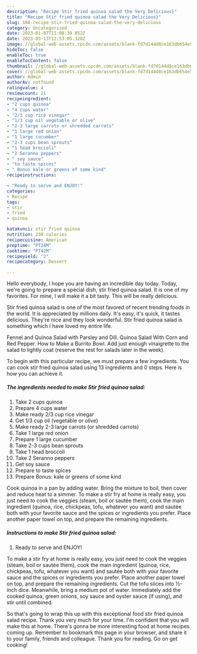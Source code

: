 ```yaml
---
description: "Recipe Stir fried quinoa salad the Very Delicious}"
title: "Recipe Stir fried quinoa salad the Very Delicious}"
slug: 160-recipe-stir-fried-quinoa-salad-the-very-delicious
category: Uncategorized
date: 2023-01-07T11:08:39.852Z
date: 2023-05-13T12:53:05.328Z
image: //global-web-assets.cpcdn.com/assets/blank-fd7d144d8ce163db654e5a02c40b08a2775adb7897d16e4062681dc7e1b2800f.png
hideToc: false
enableToc: true
enableTocContent: false
thumbnail: //global-web-assets.cpcdn.com/assets/blank-fd7d144d8ce163db654e5a02c40b08a2775adb7897d16e4062681dc7e1b2800f.png
cover: //global-web-assets.cpcdn.com/assets/blank-fd7d144d8ce163db654e5a02c40b08a2775adb7897d16e4062681dc7e1b2800f.png
author: Admin
authorAv: notfound
ratingvalue: 4
reviewcount: 21
recipeingredient:
- "2 cups quinoa"
- "4 cups water"
- "2/3 cup rice vinegar"
- "1/3 cup oil vegetable or olive"
- "2-3 large carrots or shredded carrots"
- "1 large red onion"
- "1 large cucumber"
- "2-3 cups bean sprouts"
- "1 head broccoli"
- "2 Seranno peppers"
- " soy sauce"
- "to taste spices"
- " Bonus kale or greens of some kind"
recipeinstructions:

- "Ready to serve and ENJOY!"
categories:
- Recipe
tags:
- stir
- fried
- quinoa

katakunci: stir fried quinoa 
nutrition: 238 calories
recipecuisine: American
preptime: "PT24M"
cooktime: "PT42M"
recipeyield: "2"
recipecategory: Dessert

---
```



Hello everybody, I hope you are having an incredible day today. Today, we're going to prepare a special dish, stir fried quinoa salad. It is one of my favorites. For mine, I will make it a bit tasty. This will be really delicious.

Stir fried quinoa salad is one of the most favored of recent trending foods in the world. It is appreciated by millions daily. It's easy, it's quick, it tastes delicious. They're nice and they look wonderful. Stir fried quinoa salad is something which I have loved my entire life.

Fennel and Quinoa Salad with Parsley and Dill. Quinoa Salad With Corn and Red Pepper. How to Make a Burrito Bowl. Add just enough vinaigrette to the salad to lightly coat (reserve the rest for salads later in the week).


To begin with this particular recipe, we must prepare a few ingredients. You can cook stir fried quinoa salad using 13 ingredients and 0 steps. Here is how you can achieve it.

<!--inarticleads1-->

##### The ingredients needed to make Stir fried quinoa salad:

1. Take 2 cups quinoa
1. Prepare 4 cups water
1. Make ready 2/3 cup rice vinegar
1. Get 1/3 cup oil (vegetable or olive)
1. Make ready 2-3 large carrots (or shredded carrots)
1. Take 1 large red onion
1. Prepare 1 large cucumber
1. Take 2-3 cups bean sprouts
1. Take 1 head broccoli
1. Take 2 Seranno peppers
1. Get  soy sauce
1. Prepare to taste spices
1. Prepare  Bonus: kale or greens of some kind


Cook quinoa in a pan by adding water. Bring the mixture to boil, then cover and reduce heat to a simmer. To make a stir fry at home is really easy, you just need to cook the veggies (steam, boil or sautée them), cook the main ingredient (quinoa, rice, chickpeas, tofu, whatever you want) and sautée both with your favorite sauce and the spices or ingredients you prefer. Place another paper towel on top, and prepare the remaining ingredients. 

<!--inarticleads2-->

##### Instructions to make Stir fried quinoa salad:


1. Ready to serve and ENJOY!

To make a stir fry at home is really easy, you just need to cook the veggies (steam, boil or sautée them), cook the main ingredient (quinoa, rice, chickpeas, tofu, whatever you want) and sautée both with your favorite sauce and the spices or ingredients you prefer. Place another paper towel on top, and prepare the remaining ingredients. Cut the tofu slices into ½-inch dice. Meanwhile, bring a medium pot of water. Immediately add the cooked quinoa, green onions, soy sauce and oyster sauce (if using), and stir until combined. 

So that's going to wrap this up with this exceptional food stir fried quinoa salad recipe. Thank you very much for your time. I'm confident that you will make this at home. There's gonna be more interesting food at home recipes coming up. Remember to bookmark this page in your browser, and share it to your family, friends and colleague. Thank you for reading. Go on get cooking!
